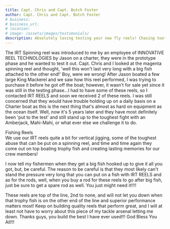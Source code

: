 ```yaml
---
title: Capt. Chris and Capt. Butch Foster
author: Capt. Chris and Capt. Butch Foster
# business: 
# business_url: 
# location: 
# image: /assets/images/testimonials/
description: Absolutely loving testing your new fly reels! Chasing toothy fresh water monsters (Northern Pike) in Southern Alberta.
---
```


The IRT Spinning reel was introduced to me by an employee of INNOVATIVE REEL TECHNOLOGIES by Jason on a charter, they were in the prototype phase and he wanted to test it out. Capt. Chris and I looked at the magenta spinning reel and thought, 'well this won't last very long with a big fish attached to the other end!' Boy, were we wrong! After Jason boated a few large King Mackerel and we saw how this reel performed, I was trying to purchase it before he got off the boat; however, it wasn't for sale yet since it was still in the testing phase...I had to have some of these reels, so I contacted IRT REELS and soon we received 2 of these reels. I was still concerned that they would have trouble holding up on a daily basis on a Charter boat as this is the next thing that's almost as hard on equipment as the ocean itself. Well, now it's 5 years later and they have most definitely been 'put to the test' and still stand up to the toughest fight with an Amberjack, Mahi-Mahi, or what ever else we challenge it to do.

Fishing Reels            
We use our IRT reels quite a bit for vertical jigging, some of the toughest abuse that can be put on a spinning reel, and time and time again they come out on top boating trophy fish and creating lasting memories for our crew members!

I now tell my fishermen when they get a big fish hooked up to give it all you got, but, be careful. The reason to be careful is that they most likely can't stand the pressure very long that you can put on a fish with IRT REELS and as for the rods, well, when you buy a rod for these reels to go after big fish, just be sure to get a spare rod as well. You just might need it!!!!

These reels are top of the line, 2nd to none, and will not let you down when that trophy fish is on the other end of the line and superior performance matters most! Keep on building quality reels that perform great, and I will at least not have to worry about this piece of my tackle arsenal letting me down. Thanks guys, you build the best I have ever used!!! God Bless You All!!!